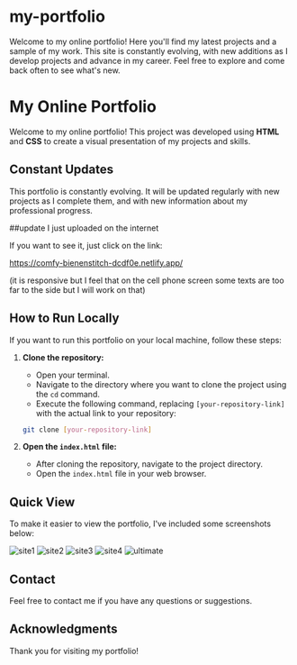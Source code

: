 # my-portfolio
Welcome to my online portfolio! Here you'll find my latest projects and a sample of my work. This site is constantly evolving, with new additions as I develop projects and advance in my career. Feel free to explore and come back often to see what's new.


# My Online Portfolio

Welcome to my online portfolio! This project was developed using **HTML** and **CSS** to create a visual presentation of my projects and skills.

## Constant Updates

This portfolio is constantly evolving. It will be updated regularly with new projects as I complete them, and with new information about my professional progress.

##update I just uploaded on the internet

If you want to see it, just click on the link:


https://comfy-bienenstitch-dcdf0e.netlify.app/

(it is responsive but I feel that on the cell phone screen some texts are too far to the side but I will work on that)

 
## How to Run Locally

If you want to run this portfolio on your local machine, follow these steps:

1.  **Clone the repository:**
    * Open your terminal.
    * Navigate to the directory where you want to clone the project using the `cd` command.
    * Execute the following command, replacing `[your-repository-link]` with the actual link to your repository:

    ```bash
    git clone [your-repository-link]
    ```

2.  **Open the `index.html` file:**
    * After cloning the repository, navigate to the project directory.
    * Open the `index.html` file in your web browser.

## Quick View

To make it easier to view the portfolio, I've included some screenshots below:

![site1](https://github.com/user-attachments/assets/09b099db-976e-4f12-9a9b-def9518f15b0)
![site2](https://github.com/user-attachments/assets/e93cedcf-acd1-4354-b196-d767bd9bc0ee)
![site3](https://github.com/user-attachments/assets/3a06a536-9b5f-407b-9d1b-e852a007beb5)
![site4](https://github.com/user-attachments/assets/027e0518-8e2e-4c7d-8304-0529b8d11543)
![ultimate](https://github.com/user-attachments/assets/b417eca0-0485-45fb-a2b7-423b02ff0fd1)


## Contact

Feel free to contact me if you have any questions or suggestions.

## Acknowledgments

Thank you for visiting my portfolio!
